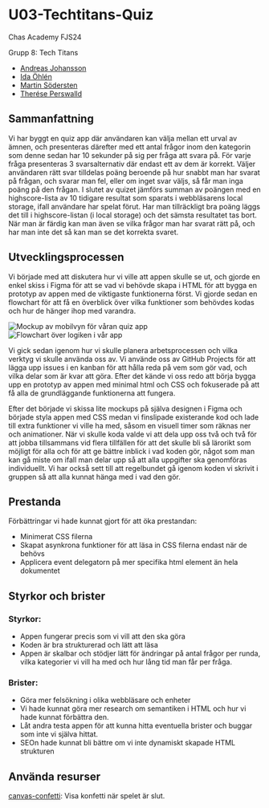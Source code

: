 # U03-Techtitans-Quiz

Chas Academy FJS24

Grupp 8: Tech Titans
- [Andreas Johansson](https://github.com/johansson-andreas)
- [Ida Öhlén](https://github.com/idaohlen)
- [Martin Södersten](https://github.com/Martinsodersten)
- [Therése Perswalld](https://github.com/TheresePerswalld)

## Sammanfattning
Vi har byggt en quiz app där användaren kan välja mellan ett urval av ämnen, och presenteras därefter med ett antal frågor inom den kategorin som denne sedan har 10 sekunder på sig per fråga att svara på. För varje fråga presenteras 3 svarsalternativ där endast ett av dem är korrekt. Väljer användaren rätt svar tilldelas poäng beroende på hur snabbt man har svarat på frågan, och svarar man fel, eller om inget svar väljs, så får man inga poäng på den frågan. I slutet av quizet jämförs summan av poängen med en highscore-lista av 10 tidigare resultat som sparats i webbläsarens local storage, ifall användare har spelat förut. Har man tillräckligt bra poäng läggs det till i highscore-listan (i local storage) och det sämsta resultatet tas bort. När man är färdig kan man även se vilka frågor man har svarat rätt på, och har man inte det så kan man se det korrekta svaret.

## Utvecklingsprocessen
Vi började med att diskutera hur vi ville att appen skulle se ut, och gjorde en enkel skiss i Figma för att se vad vi behövde skapa i HTML för att bygga en prototyp av appen med de viktigaste funktionerna först. Vi gjorde sedan en flowchart för att få en överblick över vilka funktioner som behövdes kodas och hur de hänger ihop med varandra.

![Mockup av mobilvyn för våran quiz app](mockup.png)
![Flowchart över logiken i vår app](flowchart.png)

Vi gick sedan igenom hur vi skulle planera arbetsprocessen och vilka verktyg vi skulle använda oss av. Vi använde oss av GitHub Projects för att lägga upp issues i en kanban för att hålla reda på vem som gör vad, och vilka delar som är kvar att göra. Efter det kände vi oss redo att börja bygga upp en prototyp av appen med minimal html och CSS och fokuserade på att få alla de grundläggande funktionerna att fungera.

Efter det började vi skissa lite mockups på själva designen i Figma och började styla appen med CSS medan vi finslipade existerande kod och lade till extra funktioner vi ville ha med, såsom en visuell timer som räknas ner och animationer.
När vi skulle koda valde vi att dela upp oss två och två för att jobba tillsammans vid flera tillfällen för att det skulle bli så lärorikt som möjligt för alla och för att ge bättre inblick i vad koden gör, något som man kan gå miste om ifall man delar upp så att alla uppgifter ska genomföras individuellt. Vi har också sett till att regelbundet gå igenom koden vi skrivit i gruppen så att alla kunnat hänga med i vad den gör.

## Prestanda
Förbättringar vi hade kunnat gjort för att öka prestandan:
- Minimerat CSS filerna
- Skapat asynkrona funktioner för att läsa in CSS filerna endast när de behövs
- Applicera event delegatorn på mer specifika html element än hela dokumentet

## Styrkor och brister
### Styrkor:
- Appen fungerar precis som vi vill att den ska göra
- Koden är bra strukturerad och lätt att läsa
- Appen är skalbar och stödjer lätt för ändringar på antal frågor per runda, vilka kategorier vi vill ha med och hur lång tid man får per fråga.

### Brister:
- Göra mer felsökning i olika webbläsare och enheter
- Vi hade kunnat göra mer research om semantiken i HTML och hur vi hade kunnat förbättra den.
- Låt andra testa appen för att kunna hitta eventuella brister och buggar som inte vi själva hittat.
- SEOn hade kunnat bli bättre om vi inte dynamiskt skapade HTML strukturen


## Använda resurser
[canvas-confetti](https://github.com/catdad/canvas-confetti): Visa konfetti när spelet är slut.
